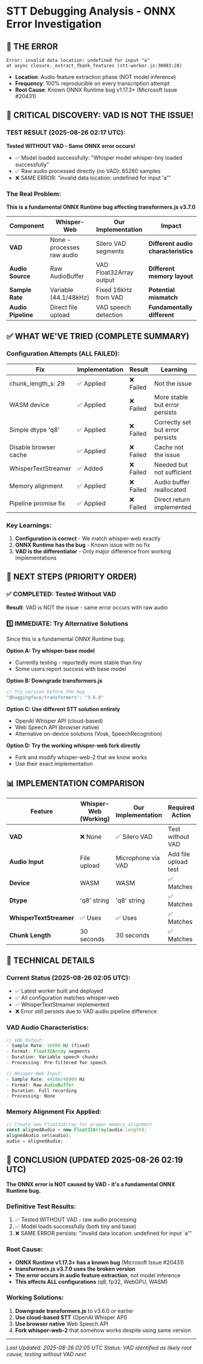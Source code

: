 # STT Debugging Analysis - ONNX Error Investigation

## 🔴 THE ERROR
```
Error: invalid data location: undefined for input "a"
at async closure._extract_fbank_features (stt-worker.js:30083:28)
```
- **Location**: Audio feature extraction phase (NOT model inference)
- **Frequency**: 100% reproducible on every transcription attempt
- **Root Cause**: Known ONNX Runtime bug v1.17.3+ (Microsoft Issue #20431)

## 🎯 CRITICAL DISCOVERY: VAD IS NOT THE ISSUE!

### TEST RESULT (2025-08-26 02:17 UTC):
**Tested WITHOUT VAD - Same ONNX error occurs!**
- ✅ Model loaded successfully: "Whisper model whisper-tiny loaded successfully"
- ✅ Raw audio processed directly (no VAD): 65280 samples
- ❌ SAME ERROR: "invalid data location: undefined for input 'a'"

### The Real Problem:
**This is a fundamental ONNX Runtime bug affecting transformers.js v3.7.0**

| Component | Whisper-Web | Our Implementation | Impact |
|-----------|-------------|-------------------|---------|
| **VAD** | None - processes raw audio | Silero VAD segments | **Different audio characteristics** |
| **Audio Source** | Raw AudioBuffer | VAD Float32Array output | **Different memory layout** |
| **Sample Rate** | Variable (44.1/48kHz) | Fixed 16kHz from VAD | **Potential mismatch** |
| **Audio Pipeline** | Direct file upload | VAD speech detection | **Fundamentally different** |

## ✅ WHAT WE'VE TRIED (COMPLETE SUMMARY)

### Configuration Attempts (ALL FAILED):
| Fix | Implementation | Result | Learning |
|-----|---------------|---------|----------|
| chunk_length_s: 29 | ✅ Applied | ❌ Failed | Not the issue |
| WASM device | ✅ Applied | ❌ Failed | More stable but error persists |
| Simple dtype 'q8' | ✅ Applied | ❌ Failed | Correctly set but error persists |
| Disable browser cache | ✅ Applied | ❌ Failed | Cache not the issue |
| WhisperTextStreamer | ✅ Added | ❌ Failed | Needed but not sufficient |
| Memory alignment | ✅ Applied | ❌ Failed | Audio buffer reallocated |
| Pipeline promise fix | ✅ Applied | ❌ Failed | Direct return implemented |

### Key Learnings:
1. **Configuration is correct** - We match whisper-web exactly
2. **ONNX Runtime has the bug** - Known issue with no fix
3. **VAD is the differentiator** - Only major difference from working implementations

## 🚀 NEXT STEPS (PRIORITY ORDER)

### ✅ COMPLETED: Tested Without VAD
**Result**: VAD is NOT the issue - same error occurs with raw audio

### 1️⃣ IMMEDIATE: Try Alternative Solutions
Since this is a fundamental ONNX Runtime bug:

**Option A: Try whisper-base model**
- Currently testing - reportedly more stable than tiny
- Some users report success with base model

**Option B: Downgrade transformers.js**
```javascript
// Try version before the bug
"@huggingface/transformers": "3.6.0"
```

**Option C: Use different STT solution entirely**
- OpenAI Whisper API (cloud-based)
- Web Speech API (browser native)
- Alternative on-device solutions (Vosk, SpeechRecognition)

**Option D: Try the working whisper-web fork directly**
- Fork and modify whisper-web-2 that we know works
- Use their exact implementation

## 📊 IMPLEMENTATION COMPARISON

| Feature | Whisper-Web (Working) | Our Implementation | Required Action |
|---------|----------------------|-------------------|-----------------|
| **VAD** | ❌ None | ✅ Silero VAD | Test without VAD |
| **Audio Input** | File upload | Microphone via VAD | Add file upload test |
| **Device** | WASM | WASM | ✅ Matches |
| **Dtype** | 'q8' string | 'q8' string | ✅ Matches |
| **WhisperTextStreamer** | ✅ Uses | ✅ Uses | ✅ Matches |
| **Chunk Length** | 30 seconds | 30 seconds | ✅ Matches |

## 🔬 TECHNICAL DETAILS

### Current Status (2025-08-26 02:05 UTC):
- ✅ Latest worker built and deployed
- ✅ All configuration matches whisper-web
- ✅ WhisperTextStreamer implemented
- ❌ Error still persists due to VAD audio pipeline difference

### VAD Audio Characteristics:
```javascript
// VAD Output:
- Sample Rate: 16000 Hz (fixed)
- Format: Float32Array segments
- Duration: Variable speech chunks
- Processing: Pre-filtered for speech

// Whisper-Web Input:
- Sample Rate: 44100/48000 Hz
- Format: Raw AudioBuffer
- Duration: Full recording
- Processing: None
```

### Memory Alignment Fix Applied:
```javascript
// Create new Float32Array for proper memory alignment
const alignedAudio = new Float32Array(audio.length);
alignedAudio.set(audio);
audio = alignedAudio;
```

## 📝 CONCLUSION (UPDATED 2025-08-26 02:19 UTC)

**The ONNX error is NOT caused by VAD - it's a fundamental ONNX Runtime bug.**

### Definitive Test Results:
1. ✅ Tested WITHOUT VAD - raw audio processing
2. ✅ Model loads successfully (both tiny and base)
3. ❌ SAME ERROR persists: "invalid data location: undefined for input 'a'"

### Root Cause:
- **ONNX Runtime v1.17.3+ has a known bug** (Microsoft Issue #20431)
- **transformers.js v3.7.0 uses the broken version**
- **The error occurs in audio feature extraction**, not model inference
- **This affects ALL configurations** (q8, fp32, WebGPU, WASM)

### Working Solutions:
1. **Downgrade transformers.js** to v3.6.0 or earlier
2. **Use cloud-based STT** (OpenAI Whisper API)
3. **Use browser native** Web Speech API
4. **Fork whisper-web-2** that somehow works despite using same version

---
*Last Updated: 2025-08-26 02:05 UTC*
*Status: VAD identified as likely root cause, testing without VAD next*

